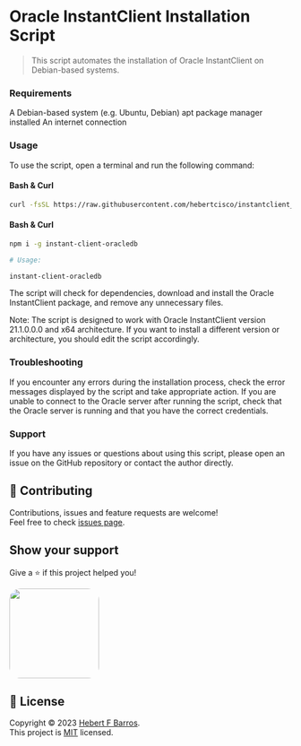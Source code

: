 # Oracle InstantClient Installation Script

> This script automates the installation of Oracle InstantClient on Debian-based systems.

### Requirements

A Debian-based system (e.g. Ubuntu, Debian)
apt package manager installed
An internet connection

### Usage
To use the script, open a terminal and run the following command:

#### Bash & Curl

```sh
curl -fsSL https://raw.githubusercontent.com/hebertcisco/instantclient_oracledb/master/install.sh | sh
```

#### Bash & Curl

```sh
npm i -g instant-client-oracledb

# Usage:

instant-client-oracledb
```

The script will check for dependencies, download and install the Oracle InstantClient package, and remove any unnecessary files.

Note: The script is designed to work with Oracle InstantClient version 21.1.0.0.0 and x64 architecture. If you want to install a different version or architecture, you should edit the script accordingly.

### Troubleshooting

If you encounter any errors during the installation process, check the error messages displayed by the script and take appropriate action.
If you are unable to connect to the Oracle server after running the script, check that the Oracle server is running and that you have the correct credentials.

### Support

If you have any issues or questions about using this script, please open an issue on the GitHub repository or contact the author directly.

## 🤝 Contributing

Contributions, issues and feature requests are welcome!<br />Feel free to check [issues page](issues).

## Show your support

Give a ⭐️ if this project helped you!

<a  href="https://www.patreon.com/hebertfbarros">
  <img style="border-radius:20px;" src="https://c5.patreon.com/external/logo/become_a_patron_button@2x.png" width="160">
</a>

## 📝 License

Copyright © 2023 [Hebert F Barros](https://github.com/hebertcisco).<br />
This project is [MIT](LICENSE) licensed.
